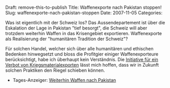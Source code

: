 Draft: remove-this-to-publish
Title: Waffenexporte nach Pakistan stoppen!
Slug: waffenexporte-nach-pakistan-stoppen
Date: 2007-11-05
Categories:

Was ist eigentlich mit der Schweiz los? Das Aussendepartement ist über die Eskalation der Lage in Pakistan "tief besorgt", die Schweiz will aber trotzdem weiterhin Waffen in das Krisengebiet exportieren. Waffenexporte als Realisierung der "humanitären Tradition der Schweiz"?

Für solchen Handel, welcher sich über alle humanitären und ethischen Bedenken hinwegsetzt und bloss die Profitgier einiger Waffenexporteure berücksichtigt, habe ich überhaupt kein Verständnis. Die [Initiative für ein Verbot von Kriegsmaterialexporten](http://www.kriegsmaterial.ch/) lässt mich hoffen, dass wir in Zukunft solchen Praktiken den Riegel schieben können.

- Tages-Anzeiger: [Weiterhin Waffen nach Pakistan](http://www.tagesanzeiger.ch/dyn/news/schweiz/810159.html)
